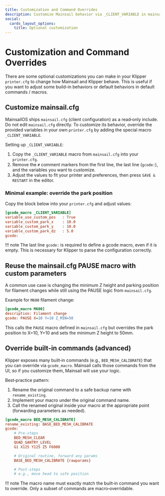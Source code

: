 ```yaml
---
title: Customization and Command Overrides
description: Customize Mainsail behavior via _CLIENT_VARIABLE in mainsail.cfg and optionally override Klipper commands safely with gcode_macro.
social:
  cards_layout_options:
    title: Optional customization
---
```


# Customization and Command Overrides

There are some optional customizations you can make in your Klipper `printer.cfg` to change how Mainsail and Klipper
behave. This is useful if you want to adjust some build-in behaviors or default behaviors in default commands / macros.

## Customize mainsail.cfg

MainsailOS ships `mainsail.cfg` (client configuration) as a read‑only include. Do not edit `mainsail.cfg` directly. To
customize its behavior, override the provided variables in your own `printer.cfg` by adding the special macro
`_CLIENT_VARIABLE`.

Setting up `_CLIENT_VARIABLE`:
1. Copy the `_CLIENT_VARIABLE` macro from `mainsail.cfg` into your `printer.cfg`.
2. Remove the `#` comment markers from the first line, the last line (`gcode:`), and the variables you want to
   customize.
3. Adjust the values to fit your printer and preferences, then press `SAVE & RESTART` in the editor.

### Minimal example: override the park position
Copy the block below into your `printer.cfg` and adjust values:

```ini
[gcode_macro _CLIENT_VARIABLE]
variable_use_custom_pos   : True
variable_custom_park_x    : 10.0
variable_custom_park_y    : 10.0
variable_custom_park_dz   : 5.0
gcode:
```

!!! note
    The last line `gcode:` is required to define a gcode macro, even if it is empty. This is necessary for Klipper to
    parse the configuration correctly.

## Reuse the mainsail.cfg PAUSE macro with custom parameters
A common use case is changing the minimum Z height and parking position for filament changes while still using the PAUSE
logic from `mainsail.cfg`.

Example for `M600` filament change:

```ini
[gcode_macro M600]
description: Filament change
gcode: PAUSE X=10 Y=10 Z_MIN=50
```

This calls the `PAUSE` macro defined in `mainsail.cfg` but overrides the park position to X=10, Y=10 and sets the
minimum Z height to 50mm.

## Override built‑in commands (advanced)

Klipper exposes many built‑in commands (e.g., `BED_MESH_CALIBRATE`) that you can override via `gcode_macro`. Mainsail
calls those commands from the UI, so if you customize them, Mainsail will use your logic.

Best‑practice pattern:
1. Rename the original command to a safe backup name with `rename_existing`.
2. Implement your macro under the original command name.
3. Call the renamed original inside your macro at the appropriate point (forwarding parameters as needed).

```ini
[gcode_macro BED_MESH_CALIBRATE]
rename_existing: BASE_BED_MESH_CALIBRATE
gcode:
    # Pre-steps
    BED_MESH_CLEAR
    QUAD_GANTRY_LEVEL
    G1 X125 Y125 Z5 F6000

    # Original routine, forward any params
    BASE_BED_MESH_CALIBRATE {rawparams}

    # Post-steps
    # e.g., move head to safe position
```

!!! note
    The macro name must exactly match the built‑in command you want to override. Only a subset of commands are
    macro‑overridable.
